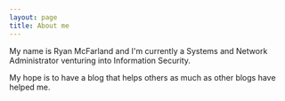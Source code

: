 ```yaml
---
layout: page
title: About me
---
```


My name is Ryan McFarland and I'm currently a Systems and Network Administrator venturing into Information Security. 

My hope is to have a blog that helps others as much as other blogs have helped me. 
